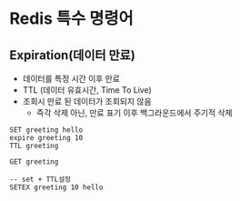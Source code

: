 # Redis 특수 명령어

## Expiration(데이터 만료)
 - 데이터를 특정 시간 이후 만료
 - TTL (데이터 유효시간, Time To Live)
 - 조회시 만료 된 데이터가 조회되지 않음
   - 즉각 삭제 아닌, 만료 표기 이후 백그라운드에서 주기적 삭제

```redis
SET greeting hello
expire greeting 10
TTL greeting

GET greeting

-- set + TTL설정
SETEX greeting 10 hello
```